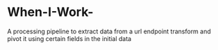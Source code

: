 # When-I-Work-
A processing pipeline to extract data from a url endpoint transform and pivot it using certain fields in the initial data 
